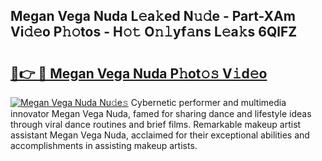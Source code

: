 ## Megan Vega Nuda L𝚎a𝚔ed N𝚞𝚍e - Part-XAm Vi𝚍𝚎o P𝚑𝚘tos - H𝚘𝚝 O𝚗𝚕yf𝚊ns L𝚎a𝚔s 6QlFZ

# <h2><a href="http://kf5lt3l.oniu.top/?m=Megan+Vega+Nuda">🔗👉 🔴 Megan Vega Nuda P𝚑ot𝚘𝚜 V𝚒d𝚎o</a></h2>

[![Megan Vega Nuda Nu𝚍e𝚜](https://i.imgur.com/0qMVB7G.gif)](http://kf5lt3l.oniu.top/?m=Megan+Vega+Nuda)
Cybernetic performer and multimedia innovator Megan Vega Nuda, famed for sharing dance and lifestyle ideas through viral dance routines and brief films. Remarkable makeup artist assistant Megan Vega Nuda, acclaimed for their exceptional abilities and accomplishments in assisting makeup artists.  
